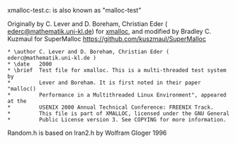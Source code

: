 xmalloc-test.c: is also known as "malloc-test"

Originally by C. Lever and D. Boreham, Christian Eder ( ederc@mathematik.uni-kl.de) for [xmalloc](https://github.com/ederc/xmalloc),
and modified by Bradley C. Kuzmaul for SuperMalloc <https://github.com/kuszmaul/SuperMalloc>

```
* \author C. Lever and D. Boreham, Christian Eder ( ederc@mathematik.uni-kl.de )
* \date   2000
* \brief  Test file for xmalloc. This is a multi-threaded test system by
*         Lever and Boreham. It is first noted in their paper "malloc()
*         Performance in a Multithreaded Linux Environment", appeared at the
*         USENIX 2000 Annual Technical Conference: FREENIX Track.
*         This file is part of XMALLOC, licensed under the GNU General
*         Public License version 3. See COPYING for more information.
```

Random.h is based on lran2.h by Wolfram Gloger 1996
